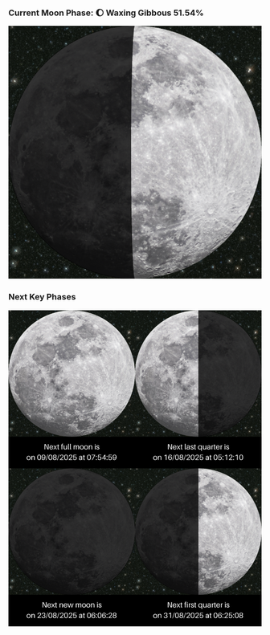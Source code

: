 ### Current Moon Phase: 🌔 Waxing Gibbous 51.54%
![Moon Phase](moonphase.png)
### Next Key Phases
![Gallery](gallery.png)